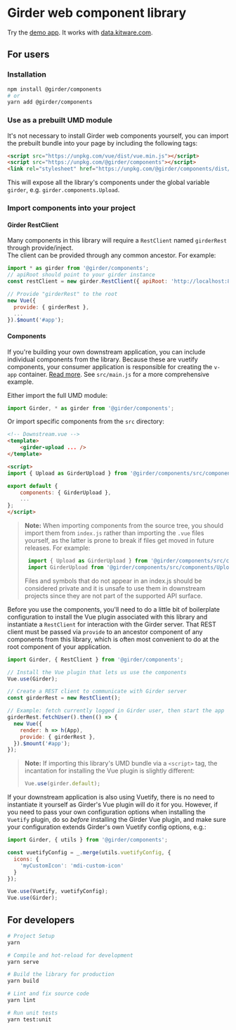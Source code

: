# Girder web component library

Try the [demo app](https://girder.github.io/girder_web_components/).  It works with [data.kitware.com](https://data.kitware.com/).

## For users

### Installation

```bash
npm install @girder/components
# or
yarn add @girder/components
```

### Use as a prebuilt UMD module

It's not necessary to install Girder web components yourself, you can import the prebuilt bundle
into your page by including the following tags:

```html
<script src="https://unpkg.com/vue/dist/vue.min.js"></script>
<script src="https://unpkg.com/@girder/components"></script>
<link rel="stylesheet" href="https://unpkg.com/@girder/components/dist/girder.css">
```

This will expose all the library's components under the global variable `girder`, e.g.
`girder.components.Upload`.

### Import components into your project

#### Girder RestClient

Many components in this library will require a `RestClient` named `girderRest` through provide/inject.  
The client can be provided through any common ancestor.  For example:

```javascript
import * as girder from '@girder/components';
// apiRoot should point to your girder instance
const restClient = new girder.RestClient({ apiRoot: 'http://localhost:8080/api/v1' });

// Provide "girderRest" to the root
new Vue({
  provide: { girderRest },
  ...
}).$mount('#app');
```

#### Components

If you're building your own downstream application, you can include individual components from the library. Because these are vuetify components, your consumer application is responsible for creating the `v-app` container.  [Read more](https://vuetifyjs.com/en/layout/pre-defined#all-about-app).  See `src/main.js` for a more comprehensive example.

Either import the full UMD module:

```javascript
import Girder, * as girder from '@girder/components';
```

Or import specific components from the `src` directory:

```html
<!-- Downstream.vue -->
<template>
    <girder-upload ... />
</template>

<script>
import { Upload as GirderUpload } from '@girder/components/src/components';

export default {
    components: { GirderUpload },
    ...
};
</script>
```

> **Note:** When importing components from the source tree, you should import
> them from `index.js` rather than importing the `.vue` files yourself, as the
> latter is prone to break if files get moved in future releases. For example:
> ```javascript
>  import { Upload as GirderUpload } from '@girder/components/src/components';  // Good
>  import GirderUpload from '@girder/components/src/components/Upload.vue'; // Unsafe -- may move in future
> ```
> Files and symbols that do not appear in an index.js should be considered private and it
> is unsafe to use them in downstream projects since they are not part of the supported API surface.

Before you use the components, you'll need to do a little bit of boilerplate configuration to
install the Vue plugin associated with this library and instantiate a ``RestClient`` for interaction
with the Girder server. That REST client must be passed via ``provide`` to an ancestor component
of any components from this library, which is often most convenient to do at the root component
of your application.

```javascript
import Girder, { RestClient } from '@girder/components';

// Install the Vue plugin that lets us use the components
Vue.use(Girder);

// Create a REST client to communicate with Girder server
const girderRest = new RestClient();

// Example: fetch currently logged in Girder user, then start the app
girderRest.fetchUser().then(() => {
  new Vue({
    render: h => h(App),
    provide: { girderRest },
  }).$mount('#app');
});
```

> **Note:** If importing this library's UMD bundle via a ``<script>`` tag, the incantation for
> installing the Vue plugin is slightly different:
> ```javascript
> Vue.use(girder.default);
> ```

If your downstream application is also using Vuetify, there is no need to instantiate it yourself
as Girder's Vue plugin will do it for you. However, if you need to pass your own configuration
options when installing the ``Vuetify`` plugin, do so *before* installing the Girder Vue plugin,
and make sure your configuration extends Girder's own Vuetify config options, e.g.:

```javascript
import Girder, { utils } from '@girder/components';

const vuetifyConfig = _.merge(utils.vuetifyConfig, {
  icons: {
    'myCustomIcon': 'mdi-custom-icon'
  }
});

Vue.use(Vuetify, vuetifyConfig);
Vue.use(Girder);
```

## For developers

```bash
# Project Setup
yarn

# Compile and hot-reload for development
yarn serve

# Build the library for production
yarn build

# Lint and fix source code
yarn lint

# Run unit tests
yarn test:unit
```
